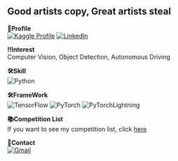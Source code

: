 ## Good artists copy, Great artists steal  

**👤Profile**  
[![Kaggle Profile](https://img.shields.io/badge/Kaggle-20BEFF?style=for-the-badge&logo=Kaggle&logoColor=white)](https://www.kaggle.com/loveacaji)     [![LinkedIn](https://img.shields.io/badge/LinkedIn-0077B5?style=for-the-badge&logo=linkedin&logoColor=white)](https://www.linkedin.com/in/iamjaewoo/)  

**‼️Interest**  
Computer Vision, Object Detection, Autonomous Driving   

**🛠Skill**   
![Python](https://img.shields.io/badge/Python-FFD43B?style=for-the-badge&logo=python&logoColor=blue)  


**🛠FrameWork**     
![TensorFlow](https://img.shields.io/badge/TensorFlow-%23FF6F00.svg?style=for-the-badge&logo=TensorFlow&logoColor=white)    ![PyTorch](https://img.shields.io/badge/PyTorch-%23EE4C2C.svg?style=for-the-badge&logo=PyTorch&logoColor=white)      ![PyTorchLightning](https://img.shields.io/badge/PyTorch%20Lightning-792DE4?style=for-the-badge&logo=pytorch-lightning&logoColor=white)

**📚Competition List**   
If you want to see my competition list, click [here](https://github.com/imjaewoochoi/competition_list)

**📮Contact**  
[![Gmail](https://img.shields.io/badge/Gmail-D14836?style=for-the-badge&logo=gmail&logoColor=white&link=mailto:loveacaji@gmail.com)](mailto:loveacaji@gmail.com)
